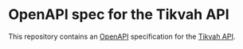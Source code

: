# OpenAPI spec for the Tikvah API

This repository contains an [OpenAPI](https://www.openapis.org/) specification for the [Tikvah API](https://api-docs.tikvah.app).

